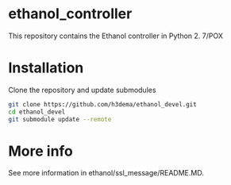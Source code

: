 # ethanol_controller
This repository contains the Ethanol controller in Python 2. 7/POX


# Installation #

Clone the repository and update submodules
```bash
git clone https://github.com/h3dema/ethanol_devel.git
cd ethanol_devel
git submodule update --remote
```


# More info #

See more information in ethanol/ssl_message/README.MD.
